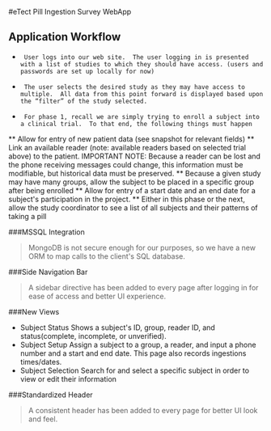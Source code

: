 #eTect Pill Ingestion Survey WebApp

## Application Workflow

*      User logs into our web site.  The user logging in is presented with a list of studies to which they should have access. (users and passwords are set up locally for now)
*      The user selects the desired study as they may have access to multiple.  All data from this point forward is displayed based upon the “filter” of the study selected.
*      For phase 1, recall we are simply trying to enroll a subject into a clinical trial.  To that end, the following things must happen
**       Allow for entry of new patient data (see snapshot for relevant fields)
**      Link an available reader (note: available readers based on selected trial above) to the patient.  IMPORTANT NOTE: Because a reader can be lost and the phone receiving messages could change, this information must be modifiable, but historical data must be preserved.
**       Because a given study may have many groups, allow the subject to be placed in a specific group after being enrolled
**      Allow for entry of a start date and an end date for a subject's participation in the project.
**      Either in this phase or the next, allow the study coordinator to see a list of all subjects and their patterns of taking a pill


###MSSQL Integration
>	MongoDB is not secure enough for our purposes, so we have a new ORM to map calls to the client's SQL database. 

###Side Navigation Bar
> A sidebar directive has been added to every page after logging in for ease of access and better UI experience.

###New Views
*	Subject Status
	Shows a subject's ID, group, reader ID, and status(complete, incomplete, or unverified). 
* Subject Setup
	Assign a subject to a group, a reader, and input a phone number and a start and end date. This page also records ingestions times/dates.
* Subject Selection
	Search for and select a specific subject in order to view or edit their information

###Standardized Header
> A consistent header has been added to every page for better UI look and feel.
